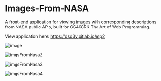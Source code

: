 # Images-From-NASA
A front-end application for viewing images with corresponding descriptions from NASA public APIs, built for CS498RK The Art of Web Programming.

View application here: https://dsd3v.gitlab.io/mp2

![image](https://user-images.githubusercontent.com/60281799/143669397-1285f1fb-4e1c-4f00-82ad-40d9d7dfea62.png)

![imgsFromNasa2](https://user-images.githubusercontent.com/60281799/143669451-e96722a9-f6d2-4875-a4a3-0f816617d67d.PNG)

![imgsFromNasa3](https://user-images.githubusercontent.com/60281799/143669456-5ff76956-f231-4c41-9adc-9413a7dd01c2.PNG)

![imgsFromNasa4](https://user-images.githubusercontent.com/60281799/143669457-f7040883-42eb-4c81-a956-440e04d2fcdc.PNG)
